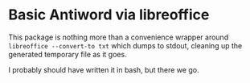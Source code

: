 # Basic Antiword via libreoffice

This package is nothing more than a convenience wrapper around `libreoffice
--convert-to txt` which dumps to stdout, cleaning up the generated temporary
file as it goes.


I probably should have written it in bash, but there we go.
